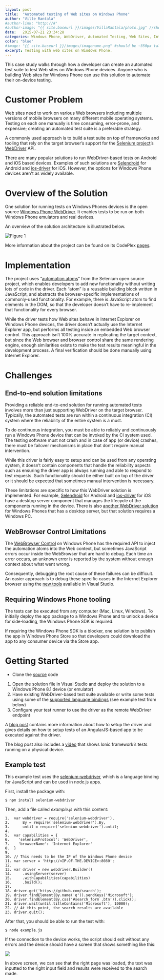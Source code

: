 ```yaml
---
layout: post
title:  "Automated testing of Web sites on Windows Phone"
author: "Ville Rantala"
#author-link: "http://#"
#author-image: "{{ site.baseurl }}/images/VillaRantala/photo.jpg" //should be square dimensions
date:   2015-07-21 23:34:28
categories: Windows Phone, WebDriver, Automated Testing, Web Sites, Internet Explorer
color: "blue"
#image: "{{ site.baseurl }}/images/imagename.png" #should be ~350px tall
excerpt: Testing with web sites on Windows Phone.
---
```


This case study walks through how a developer can create an automated test suite to test Web sites on Windows Phone devices. Anyone who is building Web sites for Windows Phone can use this solution to automate their on-device testing.

# Customer Problem

Web sites need to work on various Web browsers including multiple versions of mobile browsers on many different mobile operating systems. Testing on each one manually is time consuming, error-prone, and expensive; creating an automated test suite is a preferable strategy.

A commonly used approach is to build a test suite on top of frameworks and tooling that rely on the target browser’s support for the [Selenium project](http://www.seleniumhq.org/)’s [WebDriver](http://www.w3.org/TR/webdriver/) API.

There are many popular solutions to run WebDriver-based tests on Android and iOS based devices. Examples of such solutions are [Selendroid](http://selendroid.io/) for Android and [ios-driver](http://ios-driver.github.io/ios-driver/) for iOS. However, the options for Windows Phone devices aren't as widely available.

# Overview of the Solution

One solution for running tests on Windows Phones devices is the open source [Windows Phone WebDriver](http://winphonewebdriver.codeplex.com/). It enables tests to be run on both Windows Phone emulators and real devices.

An overview of the solution architecture is illustrated below.

![Figure 1]({{site.baseurl}}/images/2015-07-21-Automated-testing-of-Web-sites-on-Windows-Phone_images/image001.png)

More information about the project can be found on its CodePlex [pages](http://winphonewebdriver.codeplex.com/).

# Implementation

The project uses “[automation atoms](https://code.google.com/p/selenium/wiki/AutomationAtoms)” from the Selenium open source project, which enables developers to add new functionality without writing lots of code in the driver. Each “atom” is a reusable building block written in JavaScript, and abstracts the browser-specific implementations of commonly-used functionality. For example, there is JavaScript atom to find elements in the DOM, so that the developer doesn’t have to re-implement that functionality for every browser.

While the driver tests how Web sites behave in Internet Explorer on Windows Phone devices, the driver doesn’t actually use the Internet Explorer app, but performs all testing inside an embedded Web browser control. This approach isn’t 100% accurate in replicating the target context, but since the Web browser and browser control share the same rendering engine, enough similarities exists to make the test results meaningful in the development process.  A final verification should be done manually using Internet Explorer.

# Challenges

## End-to-end solution limitations

Providing a reliable end-to-end solution for running automated tests involves more than just supporting WebDriver on the target browser. Typically, the automated tests are run within a continuous integration (CI) system where the reliability of the entire system is a must.

To do continuous integration, you must be able to reliably and continuously run a Windows Phone device that can be invoked by the CI system used. The testing software must not crash and in case of app (or device) crashes, there must be failover mechanisms in place that don’t require manual intervention.

While this driver is fairly easy to setup and can be used from any operating system, it doesn’t contain components that handle the reliability aspects such as ensuring the driver app is always running and able to respond to test requests. Such functionality should be either built on top of the driver or it should be expected that sometimes manual intervention is necessary.

These limitations are specific to how this WebDriver solution is implemented. For example, [Selendroid](http://selendroid.io/) for Android and [ios-driver](http://ios-driver.github.io/ios-driver/) for iOS have a desktop server component that manages the lifecycle of the components running in the device. There is also [another WebDriver solution](https://github.com/forcedotcom/windowsphonedriver) for Windows Phones that has a desktop server, but that solution requires a Windows PC.

## WebBrowser Control Limitations

The [WebBrowser Control](https://msdn.microsoft.com/en-us/library/windows/apps/ff431797%28v=vs.105%29.aspx) on Windows Phone has the required API to inject the automation atoms into the Web context, but sometimes JavaScript errors occur inside the WebBrowser that are hard to debug. Each time an error occurs, an unknown error is reported by the system without enough context about what went wrong.

Consequently, debugging the root cause of these failures can be difficult. An easier approach is to debug these specific cases in the Internet Explorer browser using the [new tools](http://blogs.msdn.com/b/visualstudioalm/archive/2014/04/04/diagnosing-mobile-website-issues-on-windows-phone-8-1-with-visual-studio.aspx) available in Visual Studio.

## Requiring Windows Phone tooling

The tests can be executed from any computer (Mac, Linux, Windows).  To initially deploy the app package to a Windows Phone and to unlock a device for side-loading, the Windows Phone SDK is required.

If requiring the Windows Phone SDK is a blocker, one solution is to publish the app in Windows Phone Store so that developers could download the app to any consumer device via the Store app.

# Getting Started

- Clone the [source](http://winphonewebdriver.codeplex.com/SourceControl/network/forks/vjrantal/winphonewebdriver) <span class="MsoHyperlink">code</span>

1.  Open the solution file in Visual Studio and deploy the solution to a Windows Phone 8.1 device (or emulator)
2.  Have existing WebDriver-based test suite available or write some tests using some of the [supported language bindings](http://www.seleniumhq.org/download/#client-drivers) (see example test from below)
3.  Configure your test runner to use the driver as the remote WebDriver endpoint

A [blog post](http://blog.vjrantal.net/2015/02/05/angularjs-automated-testing-on-windows-phone/) contains more information about how to setup the driver and gives details on how to setup tests of an AngularJS-based app to be executed against the driver.

The blog post also includes a [video](https://www.youtube.com/watch?v=juU2GHyCOJc) that shows Ionic framework’s tests running on a physical device.

## Example test

This example test uses the [selenium-webdriver](https://www.npmjs.com/package/selenium-webdriver), which is a language binding for JavaScript and can be used in node.js apps.

First, install the package with:

```
$ npm install selenium-webdriver
```

Then, add a file called _example.js_ with this content:

```
1.	var webdriver = require('selenium-webdriver'),  
2.	    By = require('selenium-webdriver').By,  
3.	    until = require('selenium-webdriver').until;  
4.	  
5.	var capabilities = {  
6.	  'seleniumProtocol': 'WebDriver',  
7.	  'browserName': 'Internet Explorer'  
8.	}  
9.	  
10.	// This needs to be the IP of the Windows Phone device  
11.	var server = 'http://<IP.OF.THE.DEVICE>:8080';  
12.	  
13.	var driver = new webdriver.Builder()  
14.	    .usingServer(server)  
15.	    .withCapabilities(capabilities)  
16.	    .build();  
17.	  
18.	driver.get('https://github.com/search');  
19.	driver.findElement(By.name('q')).sendKeys('Microsoft');  
20.	driver.findElement(By.css('#search_form .btn')).click();  
21.	driver.wait(until.titleContains('Microsoft'), 10000);  
22.	// At this point, the search results are available  
23.	driver.quit();  
```

After that, you should be able to run the test with:

```
$ node example.js
```

If the connection to the device works, the script should exit without any errors and the device should have a screen that shows something like this:

![]({{site.baseurl}}/images/2015-07-21-Automated-testing-of-Web-sites-on-Windows-Phone_images/image002.png)

In above screen, we can see that the right page was loaded, the text was inputted to the right input field and results were received to the search made.